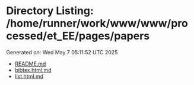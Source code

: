 # Directory Listing: /home/runner/work/www/www/processed/et_EE/pages/papers
Generated on: Wed May  7 05:11:52 UTC 2025

- [README.md](README.md)
- [bibtex.html.md](bibtex.html.md)
- [list.html.md](list.html.md)
